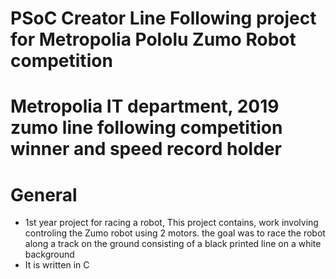 # PSoC Creator Line Following project for Metropolia Pololu Zumo Robot competition

# Metropolia IT department, 2019 zumo line following competition winner and speed record holder

# General
- 1st year project for racing a robot, This project contains, work involving controling the Zumo robot using 2 motors. the goal was to race the robot along a track on the ground consisting of a black printed line on a white background
- It is written in C
